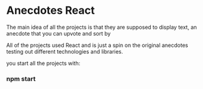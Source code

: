 # Anecdotes React
The main idea of all the projects is that they are supposed to display text, an anecdote that you can upvote and sort by

All of the projects used React and is just a spin on the original anecdotes testing out different technologies and libraries.

you start all the projects with:
### npm start
